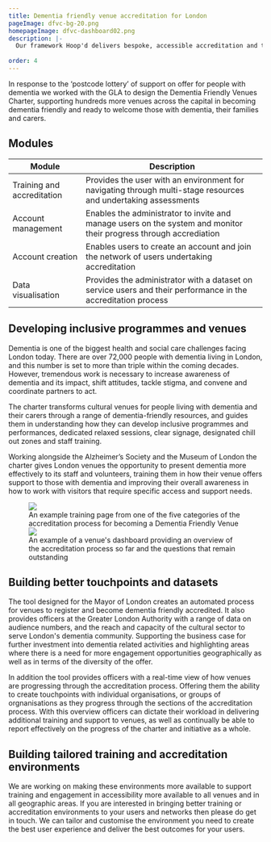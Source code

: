 ```yaml
---
title: Dementia friendly venue accreditation for London
pageImage: dfvc-bg-20.png
homepageImage: dfvc-dashboard02.png
description: |-
  Our framework Hoop'd delivers bespoke, accessible accreditation and training environments. This platform for Alzheimers UK and the Greater London Authority makes the process of learning, training and becoming dementia friendly available to all venues across London.  
 
order: 4
---
```

In response to the ‘postcode lottery’ of support on offer for people with dementia we worked with the GLA to design the Dementia Friendly Venues Charter, supporting hundreds more venues across the capital in becoming dementia friendly and ready to welcome those with dementia, their families and carers.

<section>
  <h2>Modules</h2>
  <table>
    <thead>
      <tr>
<th>Module</th>
        <th>Description</th>
      </tr>
    </thead>
    <tbody>
      <tr>
        <td>Training and accreditation</td>
        <td>Provides the user with an environment for navigating through multi-stage resources and undertaking assessments</td>
      </tr>
      <tr>
        <td>Account management</td>
        <td>Enables the administrator to invite and manage users on the system and monitor their progress through accrediation</td>
      </tr>
      <tr>
        <td>Account creation</td>
        <td>Enables users to create an account and join the network of users undertaking accreditation</td>
      </tr>
      <tr>
        <td>Data visualisation</td>
        <td>Provides the administrator with a dataset on service users and their performance in the accreditation process</td>
      </tr>
    </tbody>
  </table>
</section>
          
Developing inclusive programmes and venues
---------------------------------------------------------------------------------------------------------------------------------
Dementia is one of the biggest health and social care challenges facing London today. There are over 72,000 people with dementia living in London, and this number is set to more than triple within the coming decades. However, tremendous work is necessary to increase awareness of dementia and its impact, shift attitudes, tackle stigma, and convene and coordinate partners to act. 

The charter transforms cultural venues for people living with dementia and their carers through a range of dementia-friendly resources, and guides them in understanding how they can develop inclusive programmes and performances, dedicated relaxed sessions, clear signage, designated chill out zones and staff training. 

Working alongside the Alzheimer’s Society and the Museum of London the charter gives London venues the opportunity to present dementia more effectively to its staff and volunteers, training them in how their venue offers support to those with dementia and improving their overall awareness in how to work with visitors that require specific access and support needs.

 <figure>
  <img src="{{ '/static/images/use-cases/dfvcart03.png' | url }}" />
  <figcaption>
    An example training page from one of the five categories of the accreditation process for becoming a Dementia Friendly Venue
  </figcaption>
   <img src="{{ '/static/images/use-cases/dfvc-dashboard.png' | url }}" />
  <figcaption>
    An example of a venue's dashboard providing an overview of the accreditation process so far and the questions that remain outstanding
  </figcaption>
</figure>

Building better touchpoints and datasets
---------------------------------------------------------------------------------------------------------------------------------

The tool designed for the Mayor of London creates an automated process for venues to register and become dementia friendly accredited. It also provides officers at the Greater London Authority with a range of data on audience numbers, and the reach and capacity of the cultural sector to serve London's dementia community. Supporting the business case for further investment into dementia related activities and highlighting areas where there is a need for more engagement opportunities geographically as well as in terms of the diversity of the offer. 

In addition the tool provides officers with a real-time view of how venues are progressing through the accreditation process. Offering them the ability to create touchpoints with individual organisations, or groups of orgnanisations as they progress through the sections of the accreditation process. With this overview officers can dictate their workload in delivering additional training and support to venues, as well as continually be able to report effectively on the progress of the charter and initiative as a whole. 

Building tailored training and accreditation environments
---------------------------------------------------------------------------------------------------------------------------------
We are working on making these environments more available to support training and engagement in accessibility more available to all venues and in all geographic areas. If you are interested in bringing better training or accreditation environments to your users and networks then please do get in touch. We can tailor and customise the environment you need to create the best user experience and deliver the best outcomes for your users. 
